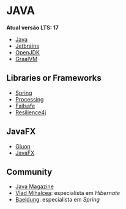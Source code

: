 # JAVA

**Atual versão LTS: 17**

- [Java](https://www.oracle.com/java/ 'Java')
- [Jetbrains](https://www.jetbrains.com/ 'Jetbrains')
- [OpenJDK](https://jdk.java.net/ 'OpenJDK')
- [GraalVM](https://www.graalvm.org/ 'GraalVM')

## Libraries or Frameworks

- [Spring](https://spring.io/ 'Spring')
- [Processing](https://processing.org/ 'Processing')
- [Failsafe](https://failsafe.dev/ 'Failsafe')
- [Resilience4j](https://resilience4j.readme.io/ 'Resilience4j')

## JavaFX

- [Gluon](https://gluonhq.com/ 'Gluon')
- [JavaFX](https://openjfx.io/ 'JavaFX')

## Community

- [Java Magazine](https://blogs.oracle.com/javamagazine/ 'Java Magazine')
- [Vlad Mihalcea](https://vladmihalcea.com/ 'Vlad Mihalcea'): especialista em _Hibernate_
- [Baeldung](https://www.baeldung.com/ 'Baeldung'): especialista em _Spring_
